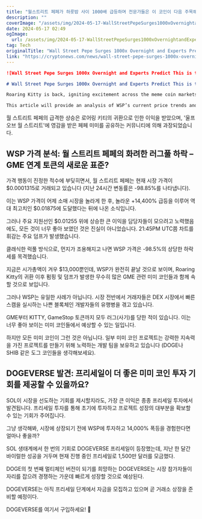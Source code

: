 ```yaml
---
title: "월스트리트 페페가 하룻밤 사이 1000배 급등하며 전문가들은 이 코인이 다음 주목해야 할 대상이라고 예측합니다"
description: ""
coverImage: "/assets/img/2024-05-17-WallStreetPepeSurges1000xOvernightandExpertsPredictThisistheNextCointoWatch_thumbnail.png"
date: 2024-05-17 02:49
ogImage: 
  url: /assets/img/2024-05-17-WallStreetPepeSurges1000xOvernightandExpertsPredictThisistheNextCointoWatch_thumbnail.png
tag: Tech
originalTitle: "Wall Street Pepe Surges 1000x Overnight and Experts Predict This is the Next Coin to Watch"
link: "https://cryptonews.com/news/wall-street-pepe-surges-1000x-overnight-and-experts-predict-this-is-the-next-coin-to-watch.htm"
---
```



```markdown
![Wall Street Pepe Surges 1000x Overnight and Experts Predict This is the Next Coin to Watch](/assets/img/2024-05-17-WallStreetPepeSurges1000xOvernightandExpertsPredictThisistheNextCointoWatch_thumbnail.png)

# Wall Street Pepe Surges 1000x Overnight and Experts Predict This is the Next Coin to Watch

Roaring Kitty is back, igniting excitement across the meme coin markets. Wall Street Pepe was leading the pack but in a dramatic collapse, the price has now crashed.

This article will provide an analysis of WSP’s current price trends and look to see whether an innovative new meme coin, Dogeverse, represents a more compelling investment opportunity at this time.
```

<div class="content-ad"></div>

월 스트리트 페페의 급격한 상승은 로어링 키티의 귀환으로 인한 이익을 받았으며, '울프 오브 월 스트리트'에 영감을 받은 페페 미미를 공유하는 커뮤니티에 의해 과장되었습니다.

## WSP 가격 분석: 월 스트리트 페페의 화려한 러그풀 하락 – GME 연계 토큰의 새로운 표준?

가격 행동이 진정한 적수에 부딪히면서, 월 스트리트 페페는 현재 시장 가격이 $0.0001315로 거래되고 있습니다 (지난 24시간 변동률은 -98.85%를 나타냅니다).

이는 WSP 가격이 어제 소매 시장을 놀라게 한 후, 놀라운 +14,400% 급등을 이루어 역대 최고치인 $0.01875에 도달했다는 뒤에 나온 소식입니다.

<div class="content-ad"></div>

그러나 주요 지원선인 $0.01255 위에 상승한 큰 이익을 담당자들이 모으려고 노력했음에도, 모든 것이 너무 좋아 보였던 것은 진실이 아니었습니다. 21:45PM UTC쯤 차트를 휘감는 주요 덤프가 발생했습니다.

클래식한 럭풀 방식으로, 먼지가 조용해지고 나면 WSP 가격은 -98.5%의 상당한 하락세를 목격했습니다.

지금은 시가총액이 겨우 $13,000뿐인데, WSP가 완전히 끝날 것으로 보이며, Roaring Kitty의 귀환 이후 펌핑 및 덤프가 발생한 무수히 많은 GME 관련 미미 코인들과 함께 속할 것으로 보입니다.

그러나 WSP는 유일한 사례가 아닙니다. 시장 전반에서 거래자들은 DEX 시장에서 빠른 스캠을 실시하는 나쁜 블록체인 개발자들의 유행병을 겪고 있습니다.

<div class="content-ad"></div>

GME부터 KITTY, GameStop 토큰까지 모두 러그(사기)를 당한 적이 있습니다. 이는 너무 좋아 보이는 미미 코인들에서 예상할 수 있는 일입니다.

하지만 모든 미미 코인이 그런 것은 아닙니다. 일부 미미 코인 프로젝트는 강력한 지속력을 가진 프로젝트를 만들기 위해 노력하는 개발 팀을 보유하고 있습니다 (DOGE나 SHIB 같은 도그 코인들을 생각해보세요).

## DOGEVERSE 발견: 프리세일이 더 좋은 미미 코인 투자 기회를 제공할 수 있을까요?

SOL이 시장을 선도하는 기회를 제시할지라도, 가장 큰 이익은 종종 프리세일 투자에서 발견됩니다. 프리세일 투자를 통해 초기에 투자하고 프로젝트 성장의 대부분을 확보할 수 있는 기회가 주어집니다.

<div class="content-ad"></div>

그냥 생각해봐, 시장에 상장되기 전에 WSP에 투자하고 14,000% 폭등을 경험한다면 얼마나 좋을까?

SOL 생태계에서 한 번의 기회로 DOGEVERSE 프리세일이 등장했는데, 지난 한 달간 바이럴한 성공을 거두며 현재 진행 중인 프리세일로 1,500만 달러를 모금했다.

DOGE의 첫 번째 멀티체인 버전이 되기를 희망하는 DOGEVERSE는 시장 참가자들이 자리를 잡으려 경쟁하는 가운데 빠르게 성장할 것으로 예상된다.

DOGEVERSE는 아직 프리세일 단계에서 자금을 모집하고 있으며 곧 거래소 상장을 준비할 예정이다.

<div class="content-ad"></div>

DOGEVERSE를 여기서 구입하세요! 🚀